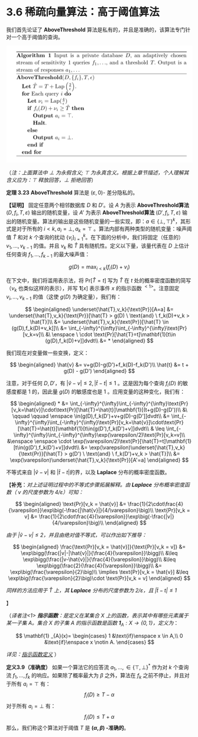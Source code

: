 # 3.6 稀疏向量算法：高于阈值算法

我们首先论证了 **AboveThreshold** 算法是私有的，并且是准确的，该算法专门针对一个高于阈值的查询。

![AboveThreshold](/3-Basic-Techniques-and-Composition-Theorems/The-sparse-vector-technique/img/AboveThreshold.png)

（*注：上面算法中 $\bot$ 为永假含义; $\top$ 为永真含义。根据上章节描述，个人理解其含义应为：$\top$ 释放回答，$\bot$ 拒绝回答*）

**定理  3.23** **AboveThreshold** 算法是 $(\varepsilon,0)$- 差分隐私的。

**【证明】** 固定任意两个相邻数据库 $D$ 和 $D'$。设 $A$ 为表示 **AboveThreshold算法** $(D,{f_i},T,\varepsilon)$ 输出的随机变量，设 $A'$ 为表示 **AboveThreshold算法** $(D',{f_i},T,\varepsilon)$ 输出的随机变量。算法的输出是这些随机变量的一些实现，即：$a \in \{\bot,\top\}^k$，其形式是对于所有的 $i<k,a_i=\bot,a_k=\top$ 。算法内部有两种类型的随机变量：噪声阈值 $\hat{T}$ 和对 $k$ 个查询的扰动 $\{v_i\}_{i=1}^k$。在下面的分析中，我们将固定（任意的）$v_1,...,v_{k-1}$ 的值。并且 $v_k$ 和 $\hat{T}$ 具有随机性。定义以下量，该量代表在 $D$ 上估计任何查询 $f_1,...,f_{k-1}$ 的最大噪声值：

$$
g(D) = \max_{i<k}(f_i(D) + v_i)
$$

在下文中，我们将滥用表示法，将 $\text{Pr}[\hat{T}=t]$ 写为 $\hat{T}$ 在 $t$ 处的概率密度函数的简写（$ν_k$ 也类似这样的表示），并写 $\mathbf{1}[x]$ 表示事件 $x$ 的指示函数$\ ^{<1>}$。注意固定 $v_i,...,v_{k-1}$ 的值（这使 $g(D)$ 为确定量），我们有：

$$
\begin{aligned}
    \underset{\hat{T},v_k}{\text{Pr}}[A=a] &= \underset{\hat{T},v_k}{\text{Pr}}[\hat{T} > g(D) \  \text{and} \ f_k(D)+v_k > \hat{T}]\\
    &= \underset{\hat{T},v_k}{\text{Pr}}[\hat{T} \in (g(D),f_k(D)+v_k]]\\
    &= \int_{-\infty}^{\infty}\int_{-\infty}^{\infty}\text{Pr}[v_k=v]\\
    &\ \enspace \ \cdot \text{Pr}[\hat{T}=t]\mathbf{1}[t\in (g(D),f_k(D)+v]]dvdt\\
    &= *
\end{aligned}
$$

我们现在对变量做一些变换，定义：

$$
\begin{aligned}
    \hat{v} &= v+g(D)-g(D')+f_k(D)-f_k(D')\\
    \hat{t} &= t + g(D) - g(D')
\end{aligned}
$$

注意，对于任何 $D,D'$，有 $|\hat{v}-v|\leq 2,|\hat{t}-t|\leq 1$ 。这是因为每个查询 $f_i(D)$ 的敏感度都是 $1$ 的，因此量 $g(D)$ 的敏感度也是 $1$ 。应用变量的这种变化，我们有：

$$
\begin{aligned}
    * &= \int_{-\infty}^{\infty}\int_{-\infty}^{\infty}\text{Pr}[v_k=\hat{v}]\cdot\text{Pr}[\hat{T}=\hat{t}]\mathbf{1}[(t+g(D)-g(D'))\\
   &\ \qquad \qquad \enspace \in(g(D),f_k(D')+v+g(D)-g(D']]dvdt\\
   &= \int_{-\infty}^{\infty}\int_{-\infty}^{\infty}\text{Pr}[v_k=\hat{v}]\cdot\text{Pr}[\hat{T}=\hat{t}]\mathbf{1}[t\in(g(D'),f_k(D')+v]]dvdt\\
   & \leq \int_{-\infty}^{\infty}\int_{-\infty}^{\infty}\exp(\varepsilon/2)\text{Pr}[v_k=v]\\
   &\enspace \enspace \cdot \exp(\varepsilon/2)\text{Pr}[\hat{T}=t]\mathbf{1}[t\in(g(D'),f_k(D')+v]]dvdt\\
   &= \exp(\varepsilon)\underset{\hat{T},v_k}{\text{Pr}}[\hat{T} > g(D') \  \text{and} \ f_k(D')+v_k > \hat{T}]\\
   &= \exp(\varepsilon)\underset{\hat{T},v_k}{\text{Pr}}[A'=a]
\end{aligned}
$$

不等式来自 $|\hat{v}-v|$ 和 $|\hat{t}-t|$的界，以及 **Laplace** 分布的概率密度函数。

【**补充**：*对上述证明过程中的不等式步骤拓展解释。由 **Laplace** 分布概率密度函数（ $v$ 的尺度参数为 $4/\varepsilon$）可知：*

$$
\begin{aligned}
    \text{Pr}[v_k = \hat{v}] &= \frac{1}{2\cdot\frac{4}{\varepsilon}}\exp\big(-\frac{|\hat{v}|}{4/\varepsilon}\big)\\
    \text{Pr}[v_k = v] &= \frac{1}{2\cdot\frac{4}{\varepsilon}}\exp\big(-\frac{|v|}{4/\varepsilon}\big)\\
\end{aligned}
$$

*由于 $|\hat{v}-v|\leq 2$，并且由绝对值不等式，可以作出如下推导：*

$$
\begin{aligned}
    \frac{\text{Pr}[v_k = \hat{v}]}{\text{Pr}[v_k = v]} &= \exp\bigg(\frac{|v|-|\hat{v}|}{\frac{4}{\varepsilon}}\bigg)\\
    &\leq \exp\bigg(\frac{|v-\hat{v}|}{\frac{4}{\varepsilon}}\bigg)\\
    &\leq \exp\bigg(\frac{2}{\frac{4}{\varepsilon}}\bigg)\\
    &= \exp\big(\frac{\varepsilon}{2}\big)\\
    \implies \text{Pr}[v_k = \hat{v}] &\leq \exp\big(\frac{\varepsilon}{2}\big)\cdot \text{Pr}[v_k = v]
\end{aligned}
$$

*同样的方法应用于 $\hat{T}$ 上，其 **Laplace** 分布的尺度参数为 $2/\varepsilon$，且 $|\hat{t}-t|\leq 1$*

】

（*译者注<1> **指示函数**：是定义在某集合 $X$ 上的函数，表示其中有哪些元素属于某一子集 $A$。集合 $X$ 的子集 $A$ 的指示函数是函数 $\mathbf{1}_{A}:X\to \lbrace 0,1\rbrace$，定义为*：

$$
\mathbf{1} _{A}(x)= \begin{cases}
    1 &\text{if}\enspace x \in A,\\
    0 &\text{if}\enspace x \notin A.
\end{cases}
$$

*详见：[指示函数定义](https://en.wikipedia.org/wiki/Indicator_function)*
）

**定义3.9（准确度）** 如果一个算法它的应答流 $a_1,...,\in \{\top,\bot\}^{*}$ 作为对 $k$ 个查询流 $f_1,...,f_k$ 的响应。如果除了概率最大为 $\beta$ 之外，算法在 $f_k$ 之前不停止，并且对于所有 $a_i = \top$ 有：
$$
f_i(D) \geq T - \alpha
$$
对于所有 $a_i = \bot$ 有：
$$
f_i(D) \leq T + \alpha
$$
那么，我们称这个算法对于阈值 $T$ 是 **$(\alpha,\beta)$ -准确的**。